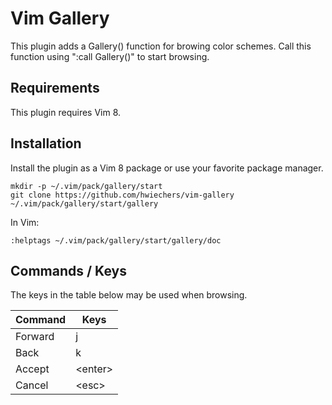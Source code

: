 # Vim Gallery

This plugin adds a Gallery() function for browing color schemes. Call this
function using ":call Gallery()" to start browsing.

## Requirements

This plugin requires Vim 8.

## Installation

Install the plugin as a Vim 8 package or use your favorite package manager.
```
mkdir -p ~/.vim/pack/gallery/start
git clone https://github.com/hwiechers/vim-gallery ~/.vim/pack/gallery/start/gallery
```
In Vim:
```
:helptags ~/.vim/pack/gallery/start/gallery/doc
```

## Commands / Keys

The keys in the table below may be used when browsing.

|Command|Keys    |
|-------|--------|
|Forward|j       |
|Back   |k       |
|Accept |\<enter> |
|Cancel |\<esc>   |

